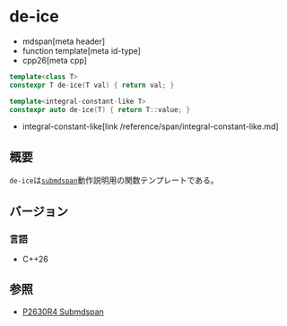 # de-ice
* mdspan[meta header]
* function template[meta id-type]
* cpp26[meta cpp]

```cpp
template<class T>
constexpr T de-ice(T val) { return val; }

template<integral-constant-like T>
constexpr auto de-ice(T) { return T::value; }
```
* integral-constant-like[link /reference/span/integral-constant-like.md]

## 概要
`de-ice`は[`submdspan`](submdspan.md)動作説明用の関数テンプレートである。


## バージョン
### 言語
- C++26


## 参照
- [P2630R4 Submdspan](https://open-std.org/jtc1/sc22/wg21/docs/papers/2023/p2630r4.html)
